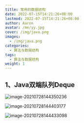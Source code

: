 ```yaml
---
title: 常用的数据结构
date: 2022-07-15T14:21:26+08:00
lastmod: 2022-07-15T14:21:26+08:00
author: Aaron
avatar: /me/yy.jpg
cover: /img/java.png
images:
  - /img/java.png
categories:
  - 算法与数据结构
tags:
  - 算法与数据结构
weight: 1
---
```


## 1、Java双端队列Deque

![image-20210728144350236](https://gitee.com/aaronlynn/picture/raw/master/img/image-20210728144350236.png)

![image-20210728144403177](https://gitee.com/aaronlynn/picture/raw/master/img/image-20210728144403177.png)

![image-20210728144433098](https://gitee.com/aaronlynn/picture/raw/master/img/image-20210728144433098.png)


